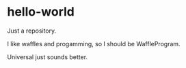 # hello-world
Just a repository.

I like waffles and progamming, so I should be WaffleProgram.

Universal just sounds better.
